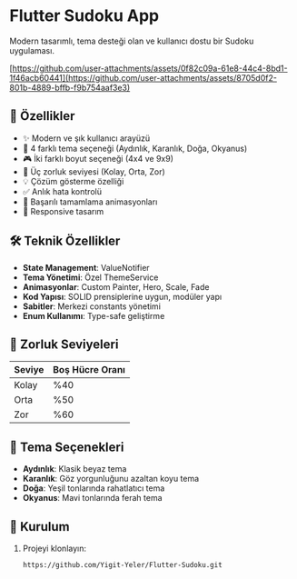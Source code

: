 # Flutter Sudoku App

Modern tasarımlı, tema desteği olan ve kullanıcı dostu bir Sudoku uygulaması.

[https://github.com/user-attachments/assets/0f82c09a-61e8-44c4-8bd1-1f46acb60441](https://github.com/user-attachments/assets/8705d0f2-801b-4889-bffb-f9b754aaf3e3)

## 🌟 Özellikler

- ✨ Modern ve şık kullanıcı arayüzü
- 🎨 4 farklı tema seçeneği (Aydınlık, Karanlık, Doğa, Okyanus)
- 🎮 İki farklı boyut seçeneği (4x4 ve 9x9)
- 🎯 Üç zorluk seviyesi (Kolay, Orta, Zor)
- 💡 Çözüm gösterme özelliği
- ✅ Anlık hata kontrolü
- 🎉 Başarılı tamamlama animasyonları
- 📱 Responsive tasarım

## 🛠️ Teknik Özellikler

- **State Management**: ValueNotifier
- **Tema Yönetimi**: Özel ThemeService
- **Animasyonlar**: Custom Painter, Hero, Scale, Fade
- **Kod Yapısı**: SOLID prensiplerine uygun, modüler yapı
- **Sabitler**: Merkezi constants yönetimi
- **Enum Kullanımı**: Type-safe geliştirme

## 🎯 Zorluk Seviyeleri

| Seviye | Boş Hücre Oranı |
|--------|-----------------|
| Kolay  | %40            |
| Orta   | %50            |
| Zor    | %60            |

## 🎨 Tema Seçenekleri

- **Aydınlık**: Klasik beyaz tema
- **Karanlık**: Göz yorgunluğunu azaltan koyu tema
- **Doğa**: Yeşil tonlarında rahatlatıcı tema
- **Okyanus**: Mavi tonlarında ferah tema

## 🚀 Kurulum

1. Projeyi klonlayın:
   ```bash
   https://github.com/Yigit-Yeler/Flutter-Sudoku.git
